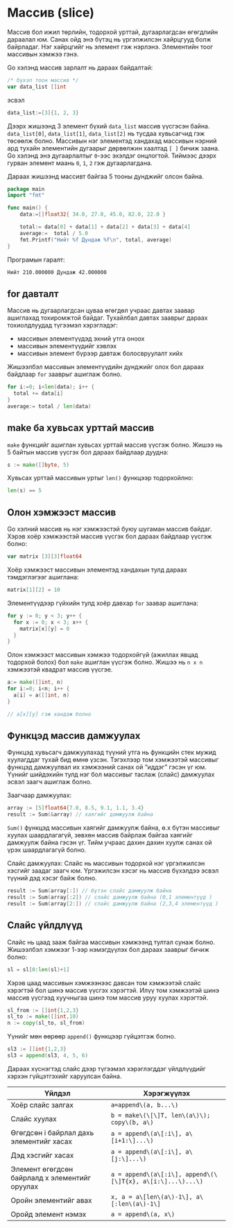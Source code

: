 # Массив \(slice\)

Массив бол ижил төрлийн, тодорхой урттай, дугаарлагдсан өгөгдлийн дараалал юм. Санах ойд энэ бүтэц нь үргэлжилсэн хайрцгууд болж байрладаг. Нэг хайрцгийг нь элемент гэж нэрлэнэ. Элементийн тоог массивын хэмжээ гэнэ.

Go хэлэнд массив зарлалт нь дараах байдалтай:

```go
/* бүхэл тоон массив */
var data_list []int
```

эсвэл

```go
data_list:=[3]{1, 2, 3}
```

Дээрх жишээнд 3 элемент бүхий `data_list` массив үүсгэсэн байна. `data_list[0]`, `data_list[1]`, `data_list[2]` нь тусдаа хувьсагчид гэж төсөөлж болно. Массивын нэг элементэд хандахад массивын нэрний ард тухайн элементийн дугаарыг дөрвөлжин хаалтад `[ ]` бичиж заана. Go хэлэнд энэ дугаарлалтыг `0`-ээс эхэлдэг онцлогтой. Тиймээс дээрх гурван элемент маань `0`, `1`, `2` гэж  дугаарлагдана.

Дараах жишээнд массивт байгаа 5 тооны дунджийг олсон байна.

```go
package main
import "fmt"

func main() {
    data:=[]float32{ 34.0, 27.0, 45.0, 82.0, 22.0 }

    total:= data[0] + data[1] + data[2] + data[3] + data[4]
    average:=  total / 5.0
    fmt.Printf("Нийт %f Дундаж %f\n", total, average)
}
```

Програмын гаралт:

```sh
Нийт 210.000000 Дундаж 42.000000
```

## for давталт

Массив нь дугаарлагдсан цуваа өгөгдөл учраас давтах заавар ашиглахад тохиромжтой байдаг. Тухайлбал давтах зааврыг дараах тохиолдлуудад түгээмэл хэрэглэдэг:

* массивын элементүүдэд эхний утга оноох
* массивын элементүүдийг хэвлэх
* массивын элемент бүрээр давтаж болосвруулалт хийх

Жишээлбэл массивын элементүүдийн дунджийг олох бол дараах  байдлаар `for` зааврыг ашиглаж болно.

```go
for i:=0; i<len(data); i++ {
  total += data[i]
}
average:= total / len(data)
```

## make ба хувьсах урттай массив

`make` функцийг ашиглан хувьсах урттай массив үүсгэж болно. Жишээ нь 5 байтын массив үүсгэх бол дараах байдлаар дуудна:

```go
s := make([]byte, 5)
```

Хувьсах урттай массивын уртыг `len()` функцээр тодорхойлно:

```go
len(s) == 5
```

## Олон хэмжээст массив

Go хэлний массив нь нэг хэмжээстэй буюу шугаман массив байдаг. Хэрэв хоёр хэмжээстэй массив үүсгэх бол дараах байдлаар үүсгэж болно:

```go
var matrix [3][3]float64
```

Хоёр хэмжээст массивын элементэд хандахын тулд дараах тэмдэглэгээг ашиглана:

```go
matrix[1][2] = 10
```

Элементүүдээр гүйхийн тулд хоёр давхар `for` заавар ашиглана:

```go
for y := 0; y < 3; y++ {
  for x := 0; x < 3; x++ {
    matrix[x][y] = 0
  }
}
```

Олон хэмжээст массивын хэмжээ тодорхойгүй \(ажиллах явцад тодорхой болох\) бол `make` ашиглан үүсгэж болно. Жишээ нь `n x n` хэмжээтэй квадрат массив үүсгэе.

```go
a:= make([]int, n)
for i:=0; i<n; i++ {
  a[i] = a([]int, n)
}

// a[x][y] гэж хандаж болно
```

## Функцэд массив дамжуулах

Функцэд хувьсагч дамжуулахад түүний утга нь функцийн стек мужид хуулагддаг тухай бид өмнө үзсэн. Тэгэхлээр том хэмжээтэй массивыг функцэд дамжуулвал их хэмжээний санах ой “иддэг” гэсэн үг юм. Үүнийг шийдэхийн тулд нэг бол массивыг таслаж \(слайс\) дамжуулах эсвэл заагч ашиглаж болно.

Заагчаар дамжуулах:

```go
array := [5]float64{7.0, 8.5, 9.1, 1.1, 3.4}
result := Sum(&array) // хаягийг дамжуулж байна
```

`Sum()` функцэд массивын хаягийг дамжуулж байна, ө.х бүтэн массивыг хуулах шаардлагагүй, зөвхөн массив байрлаж байгаа хаягийг дамжуулж байна гэсэн үг. Тийм учраас дахин дахин хуулж санах ой үрэх шаардлагагүй болно.

Слайс дамжуулах: Слайс нь массивын тодорхой нэг үргэлжилсэн хэсгийг заадаг заагч юм. Үргэжилсэн хэсэг нь массив бүхэлдээ эсвэл түүний дэд хэсэг байж болно.

```go
result := Sum(array[:]) // бүтэн слайс дамжуулж байна
result := Sum(array[:2]) // слайс дамжуулж байна (0,1 элементүүд )
result := Sum(array[2:]) // слайс дамжуулж байна (2,3,4 элементүүд )
```

## Слайс үйлдлүүд

Слайс нь цаад зааж байгаа массивын хэмжээнд тултал сунаж болно. Жишээлбэл хэмжээг 1-ээр нэмэгдүүлэх бол дараах зааврыг бичиж болно:

```go
sl = sl[0:len(sl)+1]
```

Хэрэв цаад массивын хэмжээнээс давсан том хэмжээтэй слайс хэрэгтэй бол шинэ массив үүсгэх хэрэгтэй. Илүү том хэмжээтэй шинэ массив үүсгээд хуучныгаа шинэ том массив уруу хуулах хэрэгтэй.

```go
sl_from := []int{1,2,3}
sl_to := make([]int,10)
n := copy(sl_to, sl_from)
```

Үүнийг мөн өөрөөр `append()` функцээр гүйцэтгэж болно.

```go
sl3 := []int{1,2,3}
sl3 = append(sl3, 4, 5, 6)
```

Дараах хүснэгтэд слайс дээр түгээмэл хэрэглэгддэг үйлдлүүдийг хэрхэн гүйцэтгэхийг харуулсан байна.

| Үйлдэл | Хэрэгжүүлэх |
| --- | --- |
| Хоёр слайс залгах | `a=append\(a, b...\)` |
| Слайс хуулах | `b = make\(\[\]T, len\(a\)\); copy\(b, a\)` |
| Өгөгдсөн i байрлал дахь элементийг хасах | `a = append\(a\[:i\], a\[i+1:\]...\)` |
| Дэд хэсгийг хасах | `a = append\(a\[:i\], a\[j:\]...\)` |
| Элемент өгөгдсөн байрлалд x элементийг оруулах | `a = append\(a\[:i\], append\(\[\]T{x}, a\[i:\]...\)...\)` |
| Оройн элементийг авах | `x, a = a\[len\(a\)-1\], a\[:len\(a\)-1\]` |
| Оройд элемент нэмэх | `a = append\(a, x\)` |



